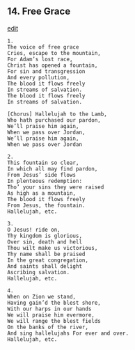 
## 14.  Free Grace
[edit](https://docs.google.com/document/d/1Gy0NEt24gUlmtiHPm06zvvL5TFwrSxVb/edit?mode=html)



    1. 
    The voice of free grace 
    Cries, escape to the mountain, 
    For Adam’s lost race, 
    Christ has opened a fountain, 
    For sin and transgression 
    And every pollution, 
    The blood it flows freely 
    In streams of salvation. 
    The blood it flows freely  
    In streams of salvation.

    [Chorus] Hallelujah to the Lamb, 
    Who hath purchased our pardon, 
    We’ll praise him again, 
    When we pass over Jordan, 
    We’ll praise him again, 
    When we pass over Jordan

    2. 
    This fountain so clear, 
    In which all may find pardon, 
    From Jesus’ side flows 
    In plenteous redemption: 
    Tho’ your sins they were raised 
    As high as a mountain, 
    The blood it flows freely 
    From Jesus, the fountain. 
    Hallelujah, etc.

    3. 
    O Jesus! ride on, 
    Thy kingdom is glorious, 
    Over sin, death and hell 
    Thou wilt make us victorious, 
    Thy name shall be praised 
    In the great congregation, 
    And saints shall delight 
    Ascribing salvation. 
    Hallelujah, etc.

    4. 
    When on Zion we stand, 
    Having gain’d the blest shore, 
    With our harps in our hands 
    We will praise him evermore, 
    We will range the blest fields 
    On the banks of the river, 
    And sing hallelujahs For ever and over. 
    Hallelujah, etc.
